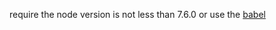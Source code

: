 require the node version is not less than 7.6.0
or
use the [babel](https://babeljs.io/docs/setup/#installation)
